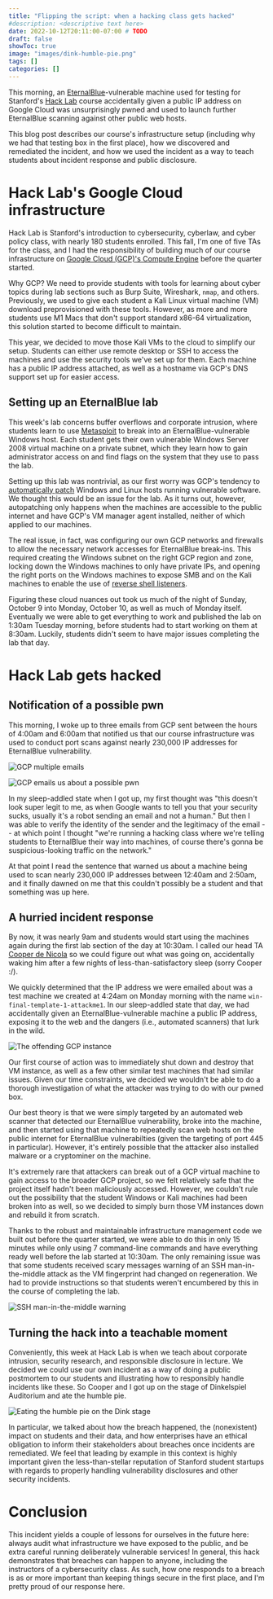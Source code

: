 ```yaml
---
title: "Flipping the script: when a hacking class gets hacked"
#description: <descriptive text here>
date: 2022-10-12T20:11:00-07:00 # TODO
draft: false
showToc: true
image: "images/dink-humble-pie.png"
tags: []
categories: []
---
```


This morning, an [EternalBlue](https://en.wikipedia.org/wiki/EternalBlue)-vulnerable machine used for testing for Stanford's [Hack Lab](https://archive.ph/PfEXU) course accidentally given a public IP address on Google Cloud was unsurprisingly pwned and used to launch further EternalBlue scanning against other public web hosts.

This blog post describes our course's infrastructure setup (including why we had that testing box in the first place), how we discovered and remediated the incident, and how we used the incident as a way to teach students about incident response and public disclosure.

<!--more-->

# Hack Lab's Google Cloud infrastructure

Hack Lab is Stanford's introduction to cybersecurity, cyberlaw, and cyber policy class, with nearly 180 students enrolled. This fall, I'm one of five TAs for the class, and I had the responsibility of building much of our course infrastructure on [Google Cloud (GCP)'s Compute Engine](https://cloud.google.com/compute) before the quarter started.

Why GCP? We need to provide students with tools for learning about cyber topics during lab sections such as Burp Suite, Wireshark, `nmap`, and others. Previously, we used to give each student a Kali Linux virtual machine (VM) download preprovisioned with these tools. However, as more and more students use M1 Macs that don't support standard x86-64 virtualization, this solution started to become difficult to maintain.

This year, we decided to move those Kali VMs to the cloud to simplify our setup. Students can either use remote desktop or SSH to access the machines and use the security tools we've set up for them. Each machine has a public IP address attached, as well as a hostname via GCP's DNS support set up for easier access.

## Setting up an EternalBlue lab

This week's lab concerns buffer overflows and corporate intrusion, where students learn to use [Metasploit](https://www.metasploit.com/) to break into an EternalBlue-vulnerable Windows host. Each student gets their own vulnerable Windows Server 2008 virtual machine on a private subnet, which they learn how to gain administrator access on and find flags on the system that they use to pass the lab.

Setting up this lab was nontrivial, as our first worry was GCP's tendency to [automatically patch](https://cloud.google.com/compute/docs/os-patch-management) Windows and Linux hosts running vulnerable software. We thought this would be an issue for the lab. As it turns out, however, autopatching only happens when the machines are accessible to the public internet and have GCP's VM manager agent installed, neither of which applied to our machines.

The real issue, in fact, was configuring our own GCP networks and firewalls to allow the necessary network accesses for EternalBlue break-ins. This required creating the  Windows subnet on the right GCP region and zone, locking down the Windows machines to only have private IPs, and opening the right ports on the Windows machines to expose SMB and on the Kali machines to enable the use of [reverse shell listeners](https://www.offensive-security.com/metasploit-unleashed/about-meterpreter/). 

Figuring these cloud nuances out took us much of the night of Sunday, October 9 into Monday, October 10, as well as much of Monday itself. Eventually we were able to get everything to work and published the lab on 1:30am Tuesday morning, before students had to start working on them at 8:30am. Luckily, students didn't seem to have major issues completing the lab that day.

# Hack Lab gets hacked

## Notification of a possible pwn

This morning, I woke up to three emails from GCP sent between the hours of 4:00am and 6:00am that notified us that our course infrastructure was used to conduct port scans against nearly 230,000 IP addresses for EternalBlue vulnerability.

![GCP multiple emails](images/gcp-emails-20221012.png)

![GCP emails us about a possible pwn](images/gcp-scan-email.png) 

In my sleep-addled state when I got up, my first thought was "this doesn't look super legit to me, as when Google wants to tell you that your security sucks, usually it's a robot sending an email and not a human." But then I was able to verify the identity of the sender and the legitimacy of the email -- at which point I thought "we're running a hacking class where we're telling students to EternalBlue their way into machines, of course there's gonna be suspicious-looking traffic on the network."

At that point I read the sentence that warned us about a machine being used to scan nearly 230,000 IP addresses between 12:40am and 2:50am, and it finally dawned on me that this couldn't possibly be a student and that something was up here.

## A hurried incident response

By now, it was nearly 9am and students would start using the machines again during the first lab section of the day at 10:30am. I called our head TA [Cooper de Nicola](https://github.com/cdenicola) so we could figure out what was going on, accidentally waking him after a few nights of less-than-satisfactory sleep (sorry Cooper :/). 

We quickly determined that the IP address we were emailed about was a test machine we created at 4:24am on Monday morning with the name `win-final-template-1-attackme1`. In our sleep-addled state that day, we had accidentally given an EternalBlue-vulnerable machine a public IP address, exposing it to the web and the dangers (i.e., automated scanners) that lurk in the wild. 

![The offending GCP instance](images/gcp-offending-instance.png) 

Our first course of action was to immediately shut down and destroy that VM instance, as well as a few other similar test machines that had similar issues. Given our time constraints, we decided we wouldn't be able to do a thorough investigation of what the attacker was trying to do with our pwned box.

Our best theory is that we were simply targeted by an automated web scanner that detected our EternalBlue vulnerability, broke into the machine, and then started using that machine to repeatedly scan web hosts on the public internet for EternalBlue vulnerabilties (given the targeting of port 445 in particular). However, it's entirely possible that the attacker also installed malware or a cryptominer on the machine. 

It's extremely rare that attackers can break out of a GCP virtual machine to gain access to the broader GCP project, so we felt relatively safe that the project itself hadn't been maliciously accessed. However, we couldn't rule out the possibility that the student Windows or Kali machines had been broken into as well, so we decided to simply burn those VM instances down and rebuild it from scratch.

Thanks to the robust and maintainable infrastructure management code we built out before the quarter started, we were able to do this in only 15 minutes while only using 7 command-line commands and have everything ready well before the lab started at 10:30am. The only remaining issue was that some students received scary messages warning of an SSH man-in-the-middle attack as the VM fingerprint had changed on regeneration. We had to provide instructions so that students weren't encumbered by this in the course of completing the lab.

![SSH man-in-the-middle warning](images/ssh-mitm.png) 

## Turning the hack into a teachable moment

Conveniently, this week at Hack Lab is when we teach about corporate intrusion, security research, and responsible disclosure in lecture. We decided we could use our own incident as a way of doing a public postmortem to our students and illustrating how to responsibly handle incidents like these. So Cooper and I got up on the stage of Dinkelspiel Auditorium and ate the humble pie.

![Eating the humble pie on the Dink stage](images/dink-humble-pie.png) 

In particular, we talked about how the breach happened, the (nonexistent) impact on students and their data, and how enterprises have an ethical obligation to inform their stakeholders about breaches once incidents are remediated. We feel that leading by example in this context is highly important given the less-than-stellar reputation of Stanford student startups with regards to properly handling vulnerability disclosures and other security incidents.

# Conclusion

This incident yields a couple of lessons for ourselves in the future here: always audit what infrastructure we have exposed to the public, and be extra careful running deliberately vulnerable services! In general, this hack demonstrates that breaches can happen to anyone, including the instructors of a cybersecurity class. As such, how one responds to a breach is as or more important than keeping things secure in the first place, and I'm pretty proud of our response here.